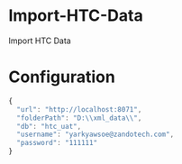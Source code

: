 # Import-HTC-Data
Import HTC Data

# Configuration 
``` javascript
{
  "url": "http://localhost:8071",
  "folderPath": "D:\\xml_data\\",
  "db": "htc_uat",
  "username": "yarkyawsoe@zandotech.com",
  "password": "111111"
}
```
